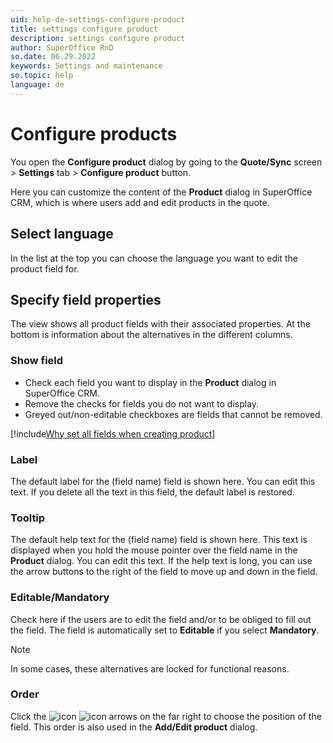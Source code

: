 ```yaml
---
uid: help-de-settings-configure-product
title: settings configure product
description: settings configure product
author: SuperOffice RnD
so.date: 06.29.2022
keywords: Settings and maintenance
so.topic: help
language: de
---
```


# Configure products

You open the **Configure product** dialog by going to the **Quote/Sync** screen > **Settings** tab > **Configure product** button.

Here you can customize the content of the **Product** dialog in SuperOffice CRM, which is where users add and edit products in the quote.

## Select language

In the list at the top you can choose the language you want to edit the product field for.

## Specify field properties

The view shows all product fields with their associated properties. At the bottom is information about the alternatives in the different columns.

### Show field

* Check each field you want to display in the **Product** dialog in SuperOffice CRM.
* Remove the checks for fields you do not want to display.
* Greyed out/non-editable checkboxes are fields that cannot be removed.

[!include[Why set all fields when creating product](../includes/quote-config-product.md)]

### Label

The default label for the (field name) field is shown here. You can edit this text. If you delete all the text in this field, the default label is restored.

### Tooltip

The default help text for the (field name) field is shown here. This text is displayed when you hold the mouse pointer over the field name in the **Product** dialog. You can edit this text. If the help text is long, you can use the arrow buttons to the right of the field to move up and down in the field.

### Editable/Mandatory

Check here if the users are to edit the field and/or to be obliged to fill out the field. The field is automatically set to **Editable** if you select **Mandatory**.

> [!NOTE]
> In some cases, these alternatives are locked for functional reasons.

### Order

Click the ![icon][img1] ![icon][img2] arrows on the far right to choose the position of the field. This order is also used in the **Add/Edit product** dialog.

<!-- Referenced links -->

<!-- Referenced images -->
[img1]: ../../../../../media/icons/arrow-down.png
[img2]: ../../../../../media/icons/arrow-up.png

